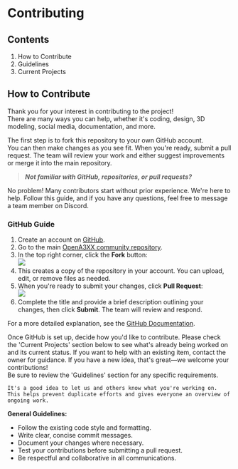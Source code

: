 # Contributing

## Contents

1. How to Contribute
2. Guidelines
3. Current Projects

## How to Contribute

Thank you for your interest in contributing to the project!  
There are many ways you can help, whether it's coding, design, 3D modeling, social media, documentation, and more.

The first step is to fork this repository to your own GitHub account.  
You can then make changes as you see fit. When you're ready, submit a pull request. The team will review your work and either suggest improvements or merge it into the main repository.

> _**Not familiar with GitHub, repositories, or pull requests?**_

No problem! Many contributors start without prior experience. We're here to help. Follow this guide, and if you have any questions, feel free to message a team member on Discord.

### GitHub Guide

1. Create an account on [GitHub](https://github.com/join).
2. Go to the main [OpenA3XX community repository](https://github.com/OpenA3XX/opena3xx.community.contributions).
3. In the top right corner, click the **Fork** button:  
  ![](https://i.redd.it/upc6sexvri151.jpg)
4. This creates a copy of the repository in your account. You can upload, edit, or remove files as needed.
5. When you're ready to submit your changes, click **Pull Request**:  
  ![](https://user-images.githubusercontent.com/35271042/79503741-8c396a00-7fe6-11ea-97e5-8fd1b3059eb8.png)
6. Complete the title and provide a brief description outlining your changes, then click **Submit**. The team will review and respond.

For a more detailed explanation, see the [GitHub Documentation](https://docs.github.com/en/github/collaborating-with-issues-and-pull-requests/creating-a-pull-request).

Once GitHub is set up, decide how you'd like to contribute. Please check the 'Current Projects' section below to see what's already being worked on and its current status. If you want to help with an existing item, contact the owner for guidance. If you have a new idea, that's great—we welcome your contributions!  
Be sure to review the 'Guidelines' section for any specific requirements.

```text
It's a good idea to let us and others know what you're working on.
This helps prevent duplicate efforts and gives everyone an overview of ongoing work.
```


**General Guidelines:**
- Follow the existing code style and formatting.
- Write clear, concise commit messages.
- Document your changes where necessary.
- Test your contributions before submitting a pull request.
- Be respectful and collaborative in all communications.
